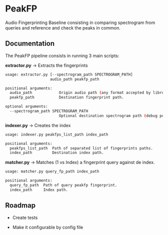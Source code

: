 
# PeakFP

Audio Fingerprinting Baseline consisting in comparing spectrogram from queries and reference and check the peaks in common.


## Documentation

The PeakFP pipeline consists in running 3 main scripts:

**extractor.py**  &rarr; Extracts the fingerprints  
``` bash
usage: extractor.py [--spectrogram_path SPECTROGRAM_PATH]
                    audio_path peakfp_path

positional arguments:
  audio_path            Origin audio path (any format accepted by librosa).
  peakfp_path           Destination fingerprint path.

optional arguments:
  --spectrogram_path SPECTROGRAM_PATH
                        Optional destination spectrogram path (debug purposes).
```

**indexer.py**  &rarr; Creates the index  
``` bash
usage: indexer.py peakfps_list_path index_path

positional arguments:
  peakfps_list_path  Path of separated list of fingerprints paths.
  index_path         Destination index path.
```

**matcher.py**  &rarr; Matches (1 vs Index) a fingerprint query against de index.  
``` bash
usage: matcher.py query_fp_path index_path

positional arguments:
  query_fp_path  Path of query peakfp fingerprint.
  index_path     Index path.
```
## Roadmap

- Create tests

- Make it configurable by config file
